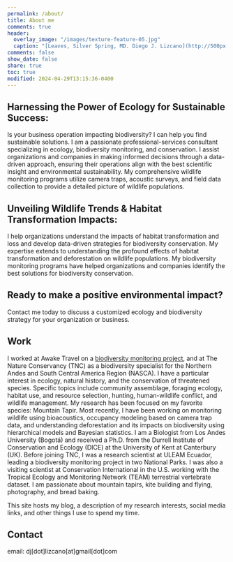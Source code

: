 ```yaml
---
permalink: /about/
title: About me
comments: true
header:
  overlay_image: "/images/texture-feature-05.jpg"
  caption: "[Leaves, Silver Spring, MD. Diego J. Lizcano](http://500px.com/dlizcano)"
comments: false
show_date: false
share: true
toc: true
modified: 2024-04-29T13:15:36-0400
---
```


## Harnessing the Power of Ecology for Sustainable Success:

Is your business operation impacting biodiversity? I can help you find sustainable solutions. I am a passionate professional-services consultant specializing in ecology, biodiversity monitoring, and conservation. I assist organizations and companies in making informed decisions through a data-driven approach, ensuring their operations align with the best scientific insight and environmental sustainability. My comprehensive wildlife monitoring programs utilize camera traps, acoustic surveys, and field data collection to provide a detailed picture of wildlife populations.

## Unveiling Wildlife Trends & Habitat Transformation Impacts:

I help organizations understand the impacts of habitat transformation and loss and develop data-driven strategies for biodiversity conservation. My expertise extends to understanding the profound effects of habitat transformation and deforestation on wildlife populations.  My biodiversity monitoring programs have helped organizations and companies identify the best solutions for biodiversity conservation.

## Ready to make a positive environmental impact?

Contact me today to discuss a customized ecology and biodiversity strategy for your organization or business.


## Work
I worked at Awake Travel on a [biodiversity monitoring project](https://monitoreo-acustico.netlify.app/), and at The Nature Conservancy (TNC) as a biodiversity specialist for the Northern Andes and South Central America Region (NASCA). I have a particular interest in ecology, natural history, and the conservation of threatened species. Specific topics include community assemblage, foraging ecology, habitat use, and resource selection, hunting, human-wildlife conflict, and wildlife management. My research has been focused on my favorite species: Mountain Tapir.  Most recently, I have been working on monitoring wildlife using bioacoustics, occupancy modeling based on camera trap data, and understanding deforestation and its impacts on biodiversity using hierarchical models and Bayesian statistics. I am a Biologist from Los Andes University (Bogotá) and received a Ph.D. from the Durrell Institute of Conservation and Ecology (DICE) at the University of Kent at Canterbury (UK). Before joining TNC, I was a research scientist at ULEAM Ecuador, leading a biodiversity monitoring project in two National Parks. I was also a visiting scientist at Conservation International in the U.S. working with the Tropical Ecology and Monitoring Network (TEAM) terrestrial vertebrate dataset. I am passionate about mountain tapirs, kite building and flying, photography, and bread baking.

This site hosts my blog, a description of my research interests, social media links, and other things I use to spend my time.

## Contact
email: dj[dot]lizcano[at]gmail[dot]com
